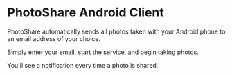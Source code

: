 # PhotoShare Android Client

PhotoShare automatically sends all photos taken with your Android phone to an email address of your choice.

Simply enter your email, start the service, and begin taking photos.

You'll see a notification every time a photo is shared.